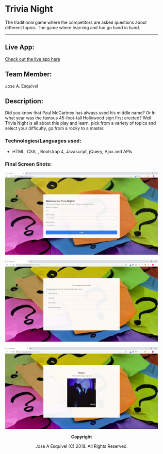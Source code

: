 # Trivia Night
 The traditional game where the competitors are asked questions about different topics. The game where learning and fun go hand in hand.
 
 ---

## Live App:

[Check out the live app here](https://jaepgh.github.io/TriviaGame/)

## Team Member:

Jose A. Esquivel

## Description:
Did you know that Paul McCartney has always used his middle name? Or In what year was the famous 45-foot-tall Hollywood sign first erected? Well Trivia Night is all about this play and learn, pick from a variety of topics and select your difficulty, go from a rocky to a master. 

### Technologies/Languages used:

- HTML, CSS, , Bootstrap 4, Javascript, jQuery, Ajax and APIs

### Final Screen Shots:

<p align="center">
  <img src="https://github.com/jaepgh/TriviaGame/blob/master/assets/images/main-page.png" alt="Trivia Night"/>
</p>

<p align="center">
  <img src="https://github.com/jaepgh/TriviaGame/blob/master/assets/images/game-page.png" alt="Trivia Night"/>
</p>

<p align="center">
  <img src="https://github.com/jaepgh/TriviaGame/blob/master/assets/images/result-page.png" alt="Trivia Night"/>
</p>



<p align="center"> <b>Copyright</b></p>

<p align="center">Jose A Esquivel (C) 2018. All Rights Reserved.</p>
